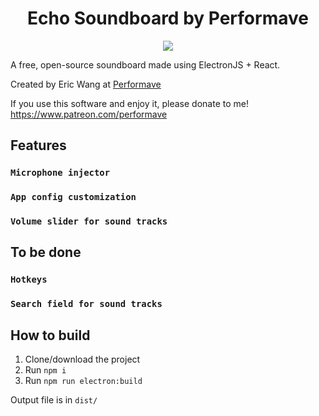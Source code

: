 <h1 align="center">Echo Soundboard by Performave</h1>
<p align="center"><img src="https://i.imgur.com/ZIO1NZJ.png" /></p>

A free, open-source soundboard made using ElectronJS + React.

Created by Eric Wang at <a href="https://performave.com" target="_blank">Performave</a>

If you use this software and enjoy it, please donate to me! https://www.patreon.com/performave
## Features

### `Microphone injector`
### `App config customization`
### `Volume slider for sound tracks`

## To be done

### `Hotkeys`
### `Search field for sound tracks`

## How to build

1. Clone/download the project
2. Run `npm i`
3. Run `npm run electron:build`

Output file is in `dist/`
